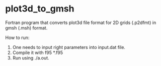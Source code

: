 # plot3d_to_gmsh
Fortran program that converts plot3d file format for 2D grids (.p2dfmt) in gmsh (.msh) format.

How to run:
1) One needs to input right parameters into input.dat file.
2) Compile it with f95 *.f95
4) Run using ./a.out.
